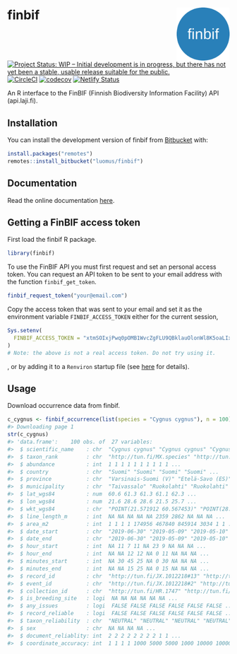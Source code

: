 
# finbif <img src="man/figures/logo.png" align="right" alt="" width="120">

[![Project Status: WIP – Initial development is in progress, but there
has not yet been a stable, usable release suitable for the
public.](https://www.repostatus.org/badges/latest/wip.svg)](https://www.repostatus.org/#wip)
[![CircleCI](https://circleci.com/bb/luomus/finbif.svg?style=shield&circle-token=0c7c2580ef1ca3246d3da8ba60064aeaf9c8eecd)](https://circleci.com/bb/luomus/finbif)
[![codecov](https://codecov.io/bb/luomus/finbif/branch/master/graph/badge.svg?token=erk5D6H4i2)](https://codecov.io/bb/luomus/finbif)
[![Netlify
Status](https://api.netlify.com/api/v1/badges/5fdd166e-0155-4992-9009-82434fefe4f4/deploy-status)](https://app.netlify.com/sites/finbif/deploys)

An R interface to the FinBIF (Finnish Biodiversity Information Facility)
API (api.laji.fi).

## Installation

You can install the development version of finbif from
[Bitbucket](https://bitbucket.org) with:

``` r
install.packages("remotes")
remotes::install_bitbucket("luomus/finbif")
```

## Documentation

Read the online documentation [here](https://finbif.netlify.com).

## Getting a FinBIF access token

First load the finbif R package.

``` r
library(finbif)
```

To use the FinBIF API you must first request and set an personal access
token. You can request an API token to be sent to your email address
with the function `finbif_get_token`.

``` r
finbif_request_token("your@email.com")
```

Copy the access token that was sent to your email and set it as the
environment variable `FINBIF_ACCESS_TOKEN` either for the current
session,

``` r
Sys.setenv(
  FINBIF_ACCESS_TOKEN = "xtmSOIxjPwq0pOMB1WvcZgFLU9QBklauOlonWl8K5oaLIx8RniJLrvcJU4v9H7Et"
)
# Note: the above is not a real access token. Do not try using it.
```

, or by adding it to a `Renviron` startup file (see
[here](https://rviews.rstudio.com/2017/04/19/r-for-enterprise-understanding-r-s-startup/)
for details).

## Usage

Download occurrence data from finbif.

``` r
c_cygnus <- finbif_occurrence(list(species = "Cygnus cygnus"), n = 100)
#> Downloading page 1
str(c_cygnus)
#> 'data.frame':    100 obs. of  27 variables:
#>  $ scientific_name    : chr  "Cygnus cygnus" "Cygnus cygnus" "Cygnus cygnus" "Cygnus cygnus" ...
#>  $ taxon_rank         : chr  "http://tun.fi/MX.species" "http://tun.fi/MX.species" "http://tun.fi/MX.species" "http://tun.fi/MX.species" ...
#>  $ abundance          : int  1 1 1 1 1 1 1 1 1 1 ...
#>  $ country            : chr  "Suomi" "Suomi" "Suomi" "Suomi" ...
#>  $ province           : chr  "Varsinais-Suomi (V)" "Etelä-Savo (ES)" "Etelä-Savo (ES)" "Satakunta (St)" ...
#>  $ municipality       : chr  "Taivassalo" "Ruokolahti" "Ruokolahti" "Rauma" ...
#>  $ lat_wgs84          : num  60.6 61.3 61.3 61.1 62.3 ...
#>  $ lon_wgs84          : num  21.6 28.6 28.6 21.5 25.7 ...
#>  $ wkt_wgs84          : chr  "POINT(21.571912 60.567453)" "POINT(28.568112 61.322899)" "POINT(28.568678 61.322937)" "POINT(21.492219 61.076921)" ...
#>  $ line_length_m      : int  NA NA NA NA NA 2359 2862 NA NA NA ...
#>  $ area_m2            : int  1 1 1 1 174956 467840 845914 3034 1 1 ...
#>  $ date_start         : chr  "2019-06-30" "2019-05-09" "2019-05-10" "2019-05-16" ...
#>  $ date_end           : chr  "2019-06-30" "2019-05-09" "2019-05-10" "2019-05-16" ...
#>  $ hour_start         : int  NA 11 7 11 NA 23 9 NA NA NA ...
#>  $ hour_end           : int  NA NA 12 12 NA 0 11 NA NA NA ...
#>  $ minutes_start      : int  NA 30 45 25 NA 0 30 NA NA NA ...
#>  $ minutes_end        : int  NA NA 15 25 NA 0 15 NA NA NA ...
#>  $ record_id          : chr  "http://tun.fi/JX.1012218#13" "http://tun.fi/JX.997014#43" "http://tun.fi/JX.997301#55" "http://tun.fi/JX.997841#13" ...
#>  $ event_id           : chr  "http://tun.fi/JX.1012218#2" "http://tun.fi/JX.997014#2" "http://tun.fi/JX.997301#2" "http://tun.fi/JX.997841#2" ...
#>  $ collection_id      : chr  "http://tun.fi/HR.1747" "http://tun.fi/HR.1747" "http://tun.fi/HR.1747" "http://tun.fi/HR.1747" ...
#>  $ is_breeding_site   : logi  NA NA NA NA NA NA ...
#>  $ any_issues         : logi  FALSE FALSE FALSE FALSE FALSE FALSE ...
#>  $ record_reliable    : logi  FALSE FALSE FALSE FALSE FALSE FALSE ...
#>  $ taxon_reliability  : chr  "NEUTRAL" "NEUTRAL" "NEUTRAL" "NEUTRAL" ...
#>  $ sex                : chr  NA NA NA NA ...
#>  $ document_reliablity: int  2 2 2 2 2 2 2 2 1 1 ...
#>  $ coordinate_accuracy: int  1 1 1 1 1000 5000 5000 1000 10000 10000 ...
```
